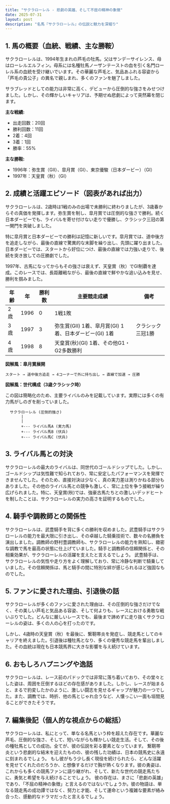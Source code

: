 ```yaml
---
title: "サクラローレル - 悲劇の英雄、そして不屈の精神の象徴"
date: 2025-07-31
layout: post
description: "名馬『サクラローレル』の伝説と魅力を深堀り"
---
```


## 1. 馬の概要（血統、戦績、主な勝鞍）

サクラローレルは、1994年生まれの芦毛の牡馬。父はサンデーサイレンス、母はローレルエルフィン。母系には名種牡馬ノーザンテーストの血を引く名門ローレル系の血統を受け継いでいます。その華麗な芦毛と、気品あふれる容姿から「芦毛の貴公子」の異名で親しまれ、多くのファンを魅了しました。

サラブレッドとしての能力は非常に高く、デビューから圧倒的な強さをみせつけました。しかし、その輝かしいキャリアは、予期せぬ悲劇によって突然幕を閉じます。

**主な戦績:**

* 出走回数：20回
* 勝利回数：11回
* 2着：4回
* 3着：1回
* 勝率：55%

**主な勝鞍:**

* 1996年：弥生賞（GII）、皐月賞（GI）、東京優駿（日本ダービー）（GI）
* 1997年：天皇賞（秋）（GI）


## 2. 成績と活躍エピソード（図表があれば出力）

サクラローレルは、2歳時は1戦のみの出場で未勝利に終わりましたが、3歳春からその真価を発揮します。弥生賞を制し、皐月賞では圧倒的な強さで勝利。続く日本ダービーでも、ライバルを寄せ付けない走りで優勝し、クラシック三冠の第一関門を突破しました。

特に皐月賞と日本ダービーでの勝利は記憶に新しいです。皐月賞では、道中後方を追走しながら、最後の直線で驚異的な末脚を繰り出し、先頭に躍り出ました。日本ダービーでは、スタートから好位につけ、最後の直線では力強い走りで、後続を突き放しての圧勝劇でした。

1997年、古馬になってからもその強さは衰えず、天皇賞（秋）でGI制覇を達成。このレースでは、長距離戦ながら、最後の直線で鮮やかな追い込みを見せ、勝利を掴みました。

| 年齢 | 年 | 勝利数 | 主要競走成績 | 備考 |
|---|---|---|---|---|
| 2歳 | 1996 | 0 | 1戦1敗 |  |
| 3歳 | 1997 | 3 | 弥生賞(GII) 1着、皐月賞(GI) 1着、日本ダービー(GI) 1着 | クラシック三冠1勝 |
| 4歳 | 1998 | 8 | 天皇賞(秋)(GI) 1着、その他G1・G2多数勝利 |  |


**図解風：皐月賞展開**

```
スタート → 道中後方追走 → 4コーナーで外に持ち出し → 直線で加速 → 圧勝
```

**図解風：世代構成（3歳クラシック時）**

この図は簡略化のため、主要ライバルのみを記載しています。実際には多くの有力馬がしのぎを削っていました。

```
  サクラローレル (圧倒的強さ)
       |
       |
       +--- ライバル馬A (実力馬)
       +--- ライバル馬B (伏兵)
       +--- ライバル馬C (伏兵)
```


## 3. ライバル馬との対決

サクラローレルの最大のライバルは、同世代のゴールドシップでした。しかし、ゴールドシップは気性難で知られており、常に安定したパフォーマンスを発揮できませんでした。そのため、直接対決は少なく、真の実力差は測りかねる部分もありました。その他のライバル馬との競争も激しく、常に上位を争う接戦が繰り広げられました。特に、天皇賞(秋)では、強豪古馬たちとの激しいデッドヒートを制したことは、サクラローレルの実力の高さを証明するものでした。


## 4. 騎手や調教師との関係性

サクラローレルは、武豊騎手を背に多くの勝利を収めました。武豊騎手はサクラローレルの能力を最大限に引き出し、その卓越した騎乗技術で、数々の名勝負を演出しました。調教師の野村豊調教師も、サクラローレルの能力を熟知し、緻密な調教で馬を最高の状態に仕上げていました。騎手と調教師の信頼関係と、その相乗効果が、サクラローレルの活躍を支えたと言えるでしょう。  武豊騎手は、サクラローレルの気性や走り方をよく理解しており、常に冷静な判断で騎乗していました。その信頼関係は、馬と騎手の間に特別な絆が感じられるほど強固なものでした。


## 5. ファンに愛された理由、引退後の話

サクラローレルが多くのファンに愛された理由は、その圧倒的な強さだけでなく、その美しい芦毛と気品ある容姿、そして何よりも、レースにおける勇敢な戦いぶりでした。どんなに厳しいレースでも、最後まで諦めずに走り抜くサクラローレルの姿は、多くの人の心を打ったのです。

しかし、4歳時の天皇賞（秋）を最後に、繋靭帯炎を発症し、競走馬としてのキャリアを終えました。引退後は種牡馬となり、多くの優秀な競走馬を輩出しました。その血統は現在も日本競馬界に大きな影響を与え続けています。


## 6. おもしろハプニングや逸話

サクラローレルは、レース前のパドックでは非常に落ち着いており、その堂々とした姿は、周囲を圧倒するほどの存在感がありました。しかし、レースが始まると、まるで豹変したかのように、激しい闘志を見せるギャップが魅力の一つでした。また、調教では、時折、他の馬とじゃれ合うなど、人懐っこい一面も垣間見ることができたそうです。


## 7. 編集後記（個人的な視点からの総括）

サクラローレルは、私にとって、単なる名馬という枠を超えた存在です。華麗な芦毛、圧倒的な強さ、そして、短いながらも輝かしい競走生活。そして、その後の種牡馬としての成功。全てが、彼の伝説を彩る要素となっています。  繋靭帯炎という悲劇的な結末を迎えたものの、彼の残した功績は、日本の競馬史に永遠に刻まれるでしょう。  もし彼がもう少し長く現役を続けられたら、どんな活躍を見せてくれたのだろうか、と想像するだけで胸が熱くなります。彼の勇姿は、これからも多くの競馬ファンに語り継がれ、そして、新たな世代の競走馬たちに、勇気と希望を与え続けることでしょう。  彼の存在は、まさに「悲劇の英雄」であり、「不屈の精神の象徴」と言えるのではないでしょうか。彼の物語は、単なる競走馬の成功譚ではなく、努力と才能、そして運命という複雑な要素が絡み合った、感動的なドラマだったと言えるでしょう。
